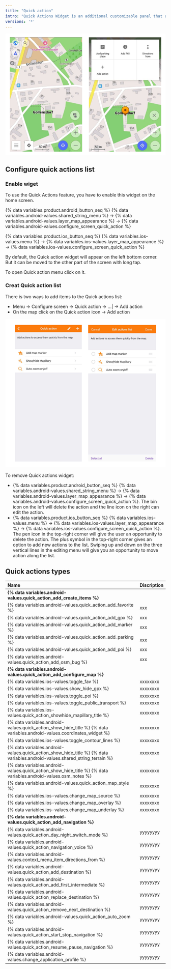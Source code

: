 ```yaml
---
title: "Quick action"
intro: "Quick Actions Widget is an additional customizable panel that allows you to make access to all frequently used actions faster and more convenient."
versions: '*'
---
```


![Quick action widget](/assets/images/widgets/quick_action_widget.png)

## Configure quick actions list
### Enable wiget
To use the Quick Actions feature, you have to enable this widget on the home screen.

{% data variables.product.android_button_seq %} {% data variables.android-values.shared_string_menu %} → {% data variables.android-values.layer_map_appearance %} → {% data variables.android-values.configure_screen_quick_action %} 

{% data variables.product.ios_button_seq %} {% data variables.ios-values.menu %} → {% data variables.ios-values.layer_map_appearance %} → {% data variables.ios-values.configure_screen_quick_action %}

By default, the Quick action widget will appear on the left bottom corner. But it can be moved to the other part of the screen with long tap. 

To open Quick action menu click on it.

### Creat Quick action list
There is two ways to add items to the Quick actions list: 
- Menu → Configure screen → Quick action → &#8230;&#124; → Add action
- On the map click on the Quick action icon → Add action


![Quick action edit action](/assets/images/widgets/quick_action_edit_action.png)

To remove Quick actions widget:
- {% data variables.product.android_button_seq %} {% data variables.android-values.shared_string_menu %} → {% data variables.android-values.layer_map_appearance %} → {% data variables.android-values.configure_screen_quick_action %}. The bin icon on the left will delete the action and the line icon on the right can edit the action.
- {% data variables.product.ios_button_seq %} {% data variables.ios-values.menu %} → {% data variables.ios-values.layer_map_appearance %} → {% data variables.ios-values.configure_screen_quick_action %}. The pen icon in the top-right corner will give the user an opportunity to delete the action. The plus symbol in the top-right corner gives an option to add new actions to the list. Swiping up and down on the three vertical lines in the editing menu will give you an opportunity to move action along the list.

## Quick actions types

| Name | Discription|
|:-------------|:-------------|
| **{% data variables.android-values.quick_action_add_create_items %}** | |
| {% data variables.android-values.quick_action_add_favorite %} | xxx |
| {% data variables.android-values.quick_action_add_gpx %} | xxx |
| {% data variables.android-values.quick_action_add_marker %} | xxx |
| {% data variables.android-values.quick_action_add_parking %} | xxx |
| {% data variables.android-values.quick_action_add_poi %} | xxx |
| {% data variables.android-values.quick_action_add_osm_bug %} | xxx |
| **{% data variables.android-values.quick_action_add_configure_map %}** | |
| {% data variables.ios-values.toggle_fav %} | xxxxxxxx |
| {% data variables.ios-values.show_hide_gpx %} | xxxxxxxx |
| {% data variables.ios-values.toggle_poi %} | xxxxxxxx |
| {% data variables.ios-values.toggle_public_transport %}| xxxxxxxx |
| {% data variables.ios-values.quick_action_showhide_mapillary_title %} | xxxxxxxx |
| {% data variables.android-values.quick_action_show_hide_title %} {% data variables.android-values.coordinates_widget %} | xxxxxxxx |
| {% data variables.ios-values.toggle_contour_lines %} | xxxxxxxx |
| {% data variables.android-values.quick_action_show_hide_title %} {% data variables.android-values.shared_string_terrain %} | xxxxxxxx |
| {% data variables.android-values.quick_action_show_hide_title %} {% data variables.android-values.osm_notes %} | xxxxxxxx |
| {% data variables.android-values.quick_action_map_style %} | xxxxxxxx |
| {% data variables.ios-values.change_map_source %} | xxxxxxxx |
| {% data variables.ios-values.change_map_overlay %} | xxxxxxxx |
| {% data variables.ios-values.change_map_underlay %} | xxxxxxxx |
| **{% data variables.android-values.quick_action_add_navigation %}**  | |
| {% data variables.android-values.quick_action_day_night_switch_mode %} | yyyyyyyy |
| {% data variables.android-values.quick_action_navigation_voice %} | yyyyyyyy |
| {% data variables.android-values.context_menu_item_directions_from %} | yyyyyyyy |
| {% data variables.android-values.quick_action_add_destination %} | yyyyyyyy |
| {% data variables.android-values.quick_action_add_first_intermediate %} | yyyyyyyy |
| {% data variables.android-values.quick_action_replace_destination %} | yyyyyyyy |
| {% data variables.android-values.quick_action_remove_next_destination %} | yyyyyyyy |
| {% data variables.android-values.quick_action_auto_zoom %} | yyyyyyyy |
| {% data variables.android-values.quick_action_start_stop_navigation %} | yyyyyyyy |
| {% data variables.android-values.quick_action_resume_pause_navigation %} | yyyyyyyy |
| {% data variables.android-values.change_application_profile %} | yyyyyyyy |

